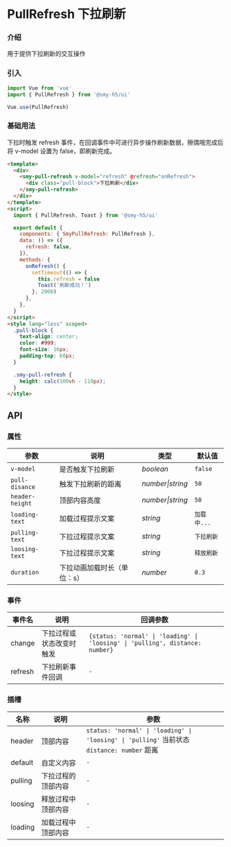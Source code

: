 # PullRefresh 下拉刷新

### 介绍

用于提供下拉刷新的交互操作

### 引入

```js
import Vue from 'vue'
import { PullRefresh } from '@smy-h5/ui'

Vue.use(PullRefresh)
```

### 基础用法

下拉时触发 refresh 事件，在回调事件中可进行异步操作刷新数据，擦偶哦完成后将 v-model 设置为 false，即刷新完成。

```html
<template>
  <div>
    <smy-pull-refresh v-model="refresh" @refresh="onRefresh">
      <div class="pull-block">下拉刷新</div>
    </smy-pull-refresh>
  </div>
</template>
<script>
  import { PullRefresh, Toast } from '@smy-h5/ui'

  export default {
    components: { SmyPullRefresh: PullRefresh },
    data: () => ({
      refresh: false,
    }),
    methods: {
      onRefresh() {
        setTimeout(() => {
          this.refresh = false
          Toast('刷新成功！')
        }, 2000)
      },
    },
  }
</script>
<style lang="less" scoped>
  .pull-block {
    text-align: center;
    color: #999;
    font-size: 16px;
    padding-top: 60px;
  }

  .smy-pull-refresh {
    height: calc(100vh - 110px);
  }
</style>
```

## API

### 属性

| 参数            | 说明                        | 类型             | 默认值      |
| --------------- | --------------------------- | ---------------- | ----------- |
| `v-model`       | 是否触发下拉刷新            | _boolean_        | `false`     |
| `pull-disance`  | 触发下拉刷新的距离          | _number\|string_ | `50`        |
| `header-height` | 顶部内容高度                | _number\|string_ | `50`        |
| `loading-text`  | 加载过程提示文案            | _string_         | `加载中...` |
| `pulling-text`  | 下拉过程提示文案            | _string_         | `下拉刷新`  |
| `loosing-text`  | 下拉过程提示文案            | _string_         | `释放刷新`  |
| `duration`      | 下拉动画加载时长（单位：s） | _number_         | `0.3`       |

### 事件

| 事件名  | 说明                     | 回调参数                                                                      |
| ------- | ------------------------ | ----------------------------------------------------------------------------- |
| change  | 下拉过程或状态改变时触发 | `{status: 'normal' \| 'loading' \| 'loosing' \| 'pulling', distance: number}` |
| refresh | 下拉刷新事件回调         | `-`                                                                           |

### 插槽

| 名称    | 说明               | 参数                                                                                           |
| ------- | ------------------ | ---------------------------------------------------------------------------------------------- |
| header  | 顶部内容           | `status: 'normal' \| 'loading' \| 'loosing' \| 'pulling'` 当前状态<br> `distance: number` 距离 |
| default | 自定义内容         | `-`                                                                                            |
| pulling | 下拉过程的顶部内容 | `-`                                                                                            |
| loosing | 释放过程中顶部内容 | `-`                                                                                            |
| loading | 加载过程中顶部内容 | `-`                                                                                            |
